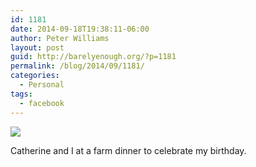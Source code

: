 ```yaml
---
id: 1181
date: 2014-09-18T19:38:11-06:00
author: Peter Williams
layout: post
guid: http://barelyenough.org/?p=1181
permalink: /blog/2014/09/1181/
categories:
  - Personal
tags:
  - facebook
---
```

![](http://ift.tt/1rhYLLx)

Catherine and I at a farm dinner to celebrate my birthday.